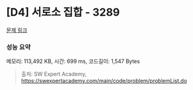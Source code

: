 # [D4] 서로소 집합 - 3289 

[문제 링크](https://swexpertacademy.com/main/code/problem/problemDetail.do?contestProbId=AWBJKA6qr2oDFAWr) 

### 성능 요약

메모리: 113,492 KB, 시간: 699 ms, 코드길이: 1,547 Bytes



> 출처: SW Expert Academy, https://swexpertacademy.com/main/code/problem/problemList.do